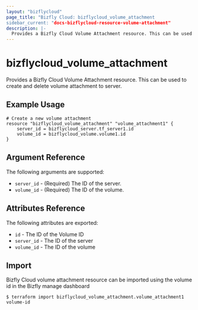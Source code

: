```yaml
---
layout: "bizflycloud"
page_title: "Bizfly Cloud: bizflycloud_volume_attachment
sidebar_current: "docs-bizflycloud-resource-volume-attachment"
description: |-
  Provides a Bizfly Cloud Volume Attachment resource. This can be used to create and delete volume attachment to server.
---
```


# bizflycloud\_volume\_attachment

Provides a Bizfly Cloud Volume Attachment resource. This can be used to create and delete volume attachment to server.

## Example Usage

```hcl
# Create a new volume attachment
resource "bizflycloud_volume_attachment" "volume_attachment1" {
    server_id = bizflycloud_server.tf_server1.id
    volume_id = bizflycloud_volume.volume1.id
}
```

## Argument Reference

The following arguments are supported:

* `server_id` - (Required) The ID of the server.
* `volume_id` - (Required) The ID of the volume.

## Attributes Reference

The following attributes are exported:

* `id` - The ID of the Volume ID
* `server_id` - The ID of the server
* `volume_id` - The ID of the volume


## Import

Bizfly Cloud volume attachment resource can be imported using the volume id in the Bizfly manage dashboard

```
$ terraform import bizflycloud_volume_attachment.volume_attachment1 volume-id
```
